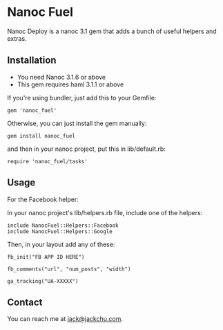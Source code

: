 Nanoc Fuel
=============================

Nanoc Deploy is a nanoc 3.1 gem that adds a bunch of useful helpers and extras.

Installation
------------

- You need Nanoc 3.1.6 or above
- This gem requires haml 3.1.1 or above

If you're using bundler, just add this to your Gemfile:

    gem 'nanoc_fuel'

Otherwise, you can just install the gem manually:

    gem install nanoc_fuel

and then in your nanoc project, put this in lib/default.rb:

    require 'nanoc_fuel/tasks'

Usage
------------

For the Facebook helper:

In your nanoc project's lib/helpers.rb file, include one of the helpers:

    include NanocFuel::Helpers::Facebook  
    include NanocFuel::Helpers::Google

Then, in your layout add any of these:

    fb_init("FB APP ID HERE")
    
    fb_comments("url", "num_posts", "width")
    
    ga_tracking("UA-XXXXX")

Contact
------------
You can reach me at <jack@jackchu.com>.